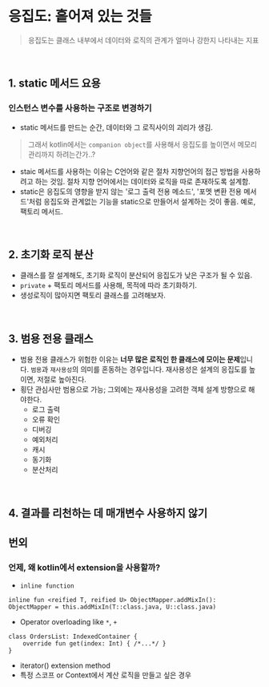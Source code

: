 # 응집도: 흩어져 있는 것들    

> 응집도는 클래스 내부에서 데이터와 로직의 관계가 얼마나 강한지 나타내는 지표
</br>

## 1. static 메서드 요용   
### 인스턴스 변수를 사용하는 구조로 변경하기 
- static 메서드를 만드는 순간, 데이터와 그 로직사이의 괴리가 생김.   

> 그래서 kotlin에서는 `companion object`를 사용해서 응집도를 높이면서 메모리 관리까지 하려는간가..?

- staic 메서드를 사용하는 이유는 C언어와 같은 절차 지향언어의  접근 방법을 사용하려고 하는 것임. 절차 지향 언어에서는 데이터와 로직을 따로 존재하도록 설계함.
- static은 응집도의 영향을 받지 않는 '로그 출력 전용 메소드', '포멧 변환 전용 메서드'처럼 응집도와 관계없는 기능을 static으로 만들어서 설계하는 것이 좋음. 예로, 팩토리 메서드.
</br>

## 2. 초기화 로직 분산
- 클래스를 잘 설계해도, 초기화 로직이 분산되어 응집도가 낮은 구조가 될 수 있음.
- `private` + 팩토리 메서드를 사용해, 목적에 따라 초기화하기.
- 생성로직이 많아지면 팩토리 클래스를 고려해보자.
</br>

## 3. 범용 전용 클래스
- 범용 전용 클래스가 위험한 이유는 **너무 많은 로직인 한 클래스에 모이는 문제**입니다. `범용`과 `재사용성`의 의미를 혼동하는 경우입니다. 재사용성은 설계의 응집도를 높이면, 저절로 높아진다. 
- 횡단 관심사만 범용으로 가능; 그외에는 재사용성을 고려한 객체 설계 방향으로 해야한다. 
    - 로그 출력
    - 오류 확인
    - 디버깅
    - 예외처리
    - 캐시
    - 동기화
    - 분산처리
</br>

## 4. 결과를 리천하는 데 매개변수 사용하지 않기 


## 번외
### 언제, 왜 kotlin에서 extension을 사용할까? 
- `inline function`
```
inline fun <reified T, reified U> ObjectMapper.addMixIn(): ObjectMapper = this.addMixIn(T::class.java, U::class.java)
``` 
- Operator overloading﻿ like `*`, `+`
```
class OrdersList: IndexedContainer {
    override fun get(index: Int) { /*...*/ }
}
```
- iterator() extension method
- 특정 스코프 or Context에서 계산 로직을 만들고 싶은 경우 
</br>
